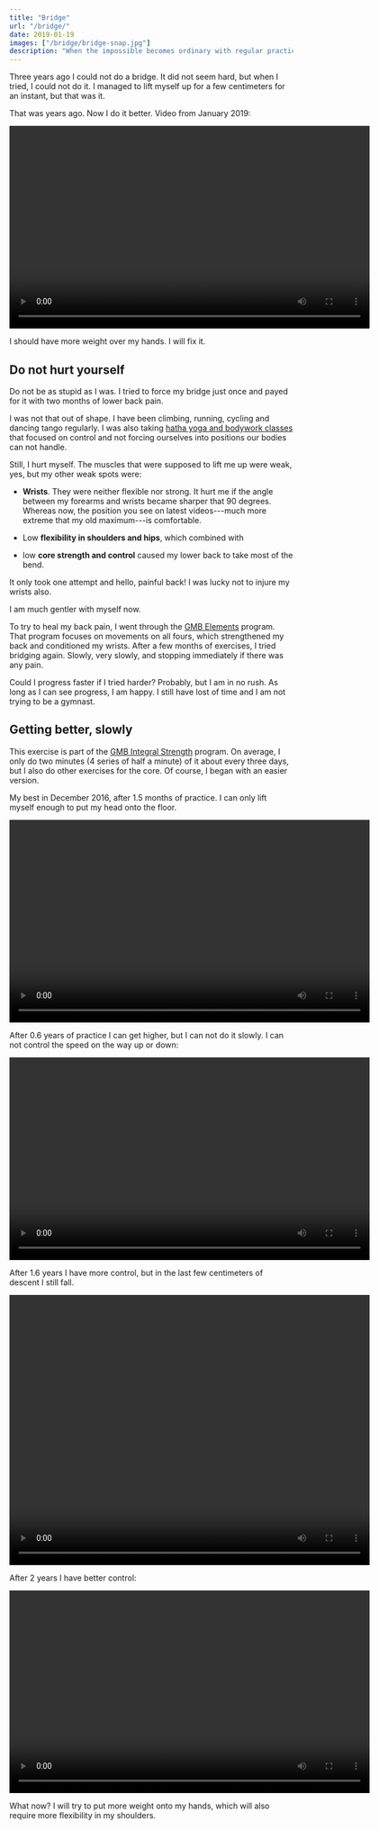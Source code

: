 ```yaml
---
title: "Bridge"
url: "/bridge/"
date: 2019-01-19
images: ["/bridge/bridge-snap.jpg"]
description: "When the impossible becomes ordinary with regular practice."
---
```


Three years ago I could not do a bridge. It did not seem hard,
but when I tried, I could not do it. I managed to lift
myself up for a few centimeters for an instant, but that was it.

That was years ago. Now I do it better. Video from January 2019:

<video width="640" height="360" controls>
<source src="/bridge/201901.s.mp4" type="video/mp4">
[Bridge, January 2019, video](/bridge/201901.s.mp4)
</video>

I should have more weight over my hands. I will fix it.

Do not hurt yourself 
--------------------

Do not be as stupid as I was. I tried to force my bridge just once and
payed for it with two months of lower back pain.

I was not that out of shape. I have been climbing, running, cycling
and dancing tango regularly. I was also taking 
[hatha yoga and bodywork classes](http://www.jogado.com/) 
that focused on control and not forcing ourselves into positions 
our bodies can not handle.

Still, I hurt myself. The muscles that were supposed to lift me up were weak,
yes, but my other weak spots were:

- **Wrists**. They were neither flexible nor strong. It hurt me if the angle
between my forearms and wrists became sharper that 90 degrees. Whereas now,
the position you see on latest videos---much more extreme that my old maximum---is comfortable.

- Low **flexibility in shoulders and hips**, which combined with 

- low **core strength and control** caused my lower back to take
most of the bend.

It only took one attempt and hello, painful back! 
I was lucky not to injure my wrists also.

I am much gentler with myself now.
 
To try to heal my back pain, I went through 
the [GMB Elements](https://gmb.io/e/) program.
That program focuses on movements on all fours, which strengthened my 
back and conditioned my wrists. After
a few months of exercises,
I tried bridging again. Slowly, very slowly, and stopping
 immediately if there was any pain. 

Could I progress faster if I tried harder? Probably, but
I am in no rush. As long as I can see progress, I am happy.
I still have lost of time and I am not trying to be a gymnast.


Getting better, slowly
----------------------

This exercise is part of the 
[GMB Integral Strength](https://gmb.io/is/) program. 
On average, I only do two minutes (4 series of half a minute) of it about 
every three days, but I also do other exercises for the core.
Of course, I began with an easier version.


My best in December 2016, after 1.5 months of practice.
I can only lift myself enough to put my head onto the floor.

<video width="640" height="360" controls>
<source src="/bridge/201612.mp4" type="video/mp4">
[Bridge, December 2016, video](/bridge/201612.mp4)
</video>

After 0.6 years of practice I can get higher, but I can not do
it slowly. I can not control the speed on the way up or down:

<video width="640" height="360" controls>
<source src="/bridge/201707.s.mp4" type="video/mp4">
[Bridge, July 2017, video](/bridge/201707.s.mp4)
</video>

After 1.6 years I have more control, but in the last few centimeters of
descent I still fall.

<video width="640" height="480" controls>
<source src="/bridge/201808.s.mp4" type="video/mp4">
[Bridge, August 2018, video](/bridge/201808.s.mp4)
</video>

After 2 years I have better control:

<video width="640" height="360" controls>
<source src="/bridge/201901.s.mp4" type="video/mp4">
[Bridge, January 2019, video](/bridge/201901.s.mp4)
</video>

What now? I will try to put more weight onto my hands, which will
also require more flexibility in my shoulders.